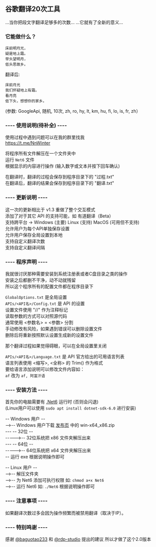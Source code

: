 ## 谷歌翻译20次工具

...当你把段文字翻译足够多的次数...
...它就有了全新的意义...

### 它能做什么？

```
床前明月光，
疑是地上霜。
举头望明月，
低头思故乡。
```

翻译后:<br/>

```
床前月光
我们怀疑地上有霜。
看月亮
低下头，想想你的家乡。
```

(参数: GoogleApi, 随机, 10次, zh, ro, hy, lt, km, hu, fi, lo, is, fr, zh）

### ---- 使用说明(待补全) ----

使用过程中遇到问题可以在我的群里找我<br/>
https://t.me/NnWinter

将程序所有文件解压在一个文件夹中<br/>
运行 `Net6` 文件<br/>
根据显示的内容进行操作 (输入数字或文本并按下回车确认)<br/>

在翻译时，翻译的过程会保存到程序目录下的 "过程.txt"<br/>
在翻译后，翻译的结果会保存到程序目录下的 "翻译.txt"<br/>

### ---- 更新说明 ----

这一次的更新相比于 v1.3 重做了整个交互模式<br/>
添加了对于其它 API 的支持可能，如 有道翻译（Beta）<br/>
支持跨平台 -> Windows (主要) Linux (支持) MacOS (可用但不支持)<br/>
允许用户为每个API单独保存设置<br/>
允许用户保存全局设置到本地<br/>
支持自定义翻译次数<br/>
支持自定义翻译间隔<br/>

### ---- 程序声明 ----

我就很讨厌那种需要安装到系统注册表或者C盘目录之类的操作<br/>
安装之后都删不干净，动不动就残留<br/>
所以这个程序所有的配置文件都在程序目录下<br/>

`GlobalOptions.txt` 是全局设置<br/>
`APIs/<API名>/Config.txt` 是 API 的设置<br/>
设置文件使用 "//" 作为注释标记<br/>
读取参数的方式可以对照源代码<br/>
通常使用 <参数名> = <参数> 分割<br/>
手动修改有风险，如果遇到错误可以删除设置文件<br/>
删除后将重新按照默认设置生成新的设置文件<br/>

那个翻译过程如果觉得碍眼，可以在全局设置里关闭<br/>

`APIs/<API名>/Language.txt` 是 API 官方给出的可用语言列表<br/>
语言列表使用 <缩写>, <全称> 的 Trim() 作为格式<br/>
要给语言添加说明可以修改文件内容如：<br/>
`af` 改为 `af, 阿富汗语`

### ---- 安装方法 ----

首先你的电脑需要有 [.Net6](https://dotnet.microsoft.com/en-us/download/dotnet/6.0) 运行时 (否则会闪退)<br/>
(Linux用户可以使用 `sudo apt install dotnet-sdk-6.0` 进行安装)<br/>

-- Windows 用户 --<br/>
-->-- Windows 用户下载 [发布页](https://github.com/515621078/GoogleTrans20/releases) 中的 win-x64_x86.zip<br/>
--- -- 32位 --<br/>
----->-- 32位系统把 x86 文件夹解压出来<br/>
--- -- 64位 --<br/>
----->-- 64位系统把 x64 文件夹解压出来<br/>
-- 运行 exe 根据说明操作即可<br/>
    
-- Linux 用户 --<br/>
-->-- 解压文件夹<br/>
-->-- 为 Net6 添加可执行权限 如: `chmod a+x Net6`<br/>
-->-- 运行 Net6 如: `./Net6` 根据说明操作即可
    
### ---- 注意事项 ----

如果翻译次数过多会因为操作频繁而被禁用翻译（取决于IP）。

### ---- 特别鸣谢 ----

感谢 [@baguotao233](https://github.com/baguotao233) 和 [@rdp-studio](https://github.com/rdp-studio) 提出的建议
所以才做了这个2.0版本
